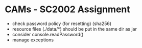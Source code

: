 # CAMs - SC2002 Assignment 

- check password policy (for resetting) (sha256)
- resource files (./data/*) should be put in the same dir as jar
- consider console.readPassword()
- manage exceptions
